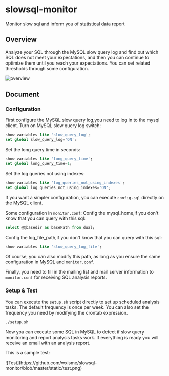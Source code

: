 # slowsql-monitor
Monitor slow sql and inform you of statistical data report

## Overview

Analyze your SQL through the MySQL slow query log and find out which SQL does not meet your expectations, and then you can continue to optimize them until you reach your expectations. You can set related thresholds through some configuration.

![overview](https://github.com/wxisme/slowsql-monitor/blob/master/static/overview.png)

## Document
### Configuration
First configure the MySQL slow query log,you need to log in to the mysql client.
Turn on MySQL slow query log switch:
```sql
show variables like 'slow_query_log';
set global slow_query_log='ON';
```
Set the long query time in seconds:
```sql
show variables like 'long_query_time';
set global long_query_time=1;
```
Set the log queries not using indexes:
```sql
show variables like 'log_queries_not_using_indexes';
set global log_queries_not_using_indexes='ON';
```
If you want a simpler configuration, you can execute `config.sql` directly on the MySQL client.

Some configuration in `monitor.conf`:
Config the mysql_home,if you don't know that you can query with this sql:
```sql
select @@basedir as basePath from dual;
```
Config the log_file_path,if you don't know that you can query with this sql:
```sql
show variables like 'slow_query_log_file';
```
Of course, you can also modify this path, as long as you ensure the same configuration in MySQL and `monitor.conf`.

Finally, you need to fill in the mailing list and mail server information to `monitor.conf` for receiving SQL analysis reports.

### Setup & Test
You can execute the `setup.sh` script directly to set up scheduled analysis tasks. The default frequency is once per week. You can also set the frequency you need by modifying the crontab expression.
```bash
./setup.sh
```
Now you can execute some SQL in MySQL to detect if slow query monitoring and report analysis tasks work. If everything is ready you will receive an email with an analysis report.

This is a sample test:

<div style="align: center">
![Test](https://github.com/wxisme/slowsql-monitor/blob/master/static/test.png)
</div>
